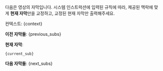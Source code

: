 다음은 영상의 자막입니다. 시스템 인스트럭션에 입력된 규칙에 따라, 제공된 맥락에 맞게 **현재 자막**만을 교정하고, 교정된 현재 자막만 출력해주세요.

컨텍스트: {context}

**이전 자막들**:
{previous_subs}

**현재 자막**:
```
{current_sub}
```

**다음 자막들**:
{next_subs}